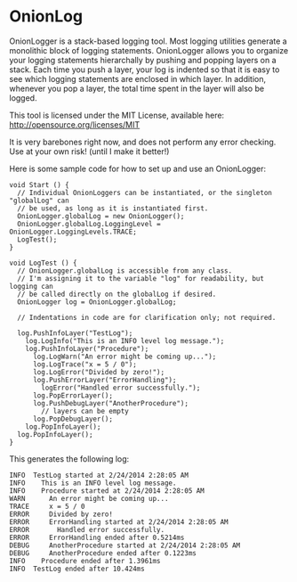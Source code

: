 OnionLog
========

OnionLogger is a stack-based logging tool. Most logging utilities generate a monolithic block of logging statements. OnionLogger allows you to organize your logging statements hierarchally by pushing and popping layers on a stack. Each time you push a layer, your log is indented so that it is easy to see which logging statements are enclosed in which layer. In addition, whenever you pop a layer, the total time spent in the layer will also be logged.

This tool is licensed under the MIT License, available here: http://opensource.org/licenses/MIT

It is very barebones right now, and does not perform any error checking. Use at your own risk! (until I make it better!)

Here is some sample code for how to set up and use an OnionLogger:

    void Start () {
      // Individual OnionLoggers can be instantiated, or the singleton "globalLog" can
      // be used, as long as it is instantiated first.
      OnionLogger.globalLog = new OnionLogger();
      OnionLogger.globalLog.LoggingLevel = OnionLogger.LoggingLevels.TRACE;
      LogTest();
    }
  
    void LogTest () {
      // OnionLogger.globalLog is accessible from any class.
      // I'm assigning it to the variable "log" for readability, but logging can
      // be called directly on the globalLog if desired.
      OnionLogger log = OnionLogger.globalLog;
      
      // Indentations in code are for clarification only; not required.
    
      log.PushInfoLayer("TestLog");
        log.LogInfo("This is an INFO level log message.");
        log.PushInfoLayer("Procedure");
          log.LogWarn("An error might be coming up...");
          log.LogTrace("x = 5 / 0");
          log.LogError("Divided by zero!");
          log.PushErrorLayer("ErrorHandling");
            logError("Handled error successfully.");
          log.PopErrorLayer();
          log.PushDebugLayer("AnotherProcedure");
            // layers can be empty
          log.PopDebugLayer();
        log.PopInfoLayer();
      log.PopInfoLayer();
    }
  
This generates the following log:

    INFO  TestLog started at 2/24/2014 2:28:05 AM
    INFO    This is an INFO level log message.
    INFO    Procedure started at 2/24/2014 2:28:05 AM
    WARN      An error might be coming up...
    TRACE     x = 5 / 0
    ERROR     Divided by zero!
    ERROR     ErrorHandling started at 2/24/2014 2:28:05 AM
    ERROR       Handled error successfully.
    ERROR     ErrorHandling ended after 0.5214ms
    DEBUG     AnotherProcedure started at 2/24/2014 2:28:05 AM
    DEBUG     AnotherProcedure ended after 0.1223ms
    INFO    Procedure ended after 1.3961ms
    INFO  TestLog ended after 10.424ms
